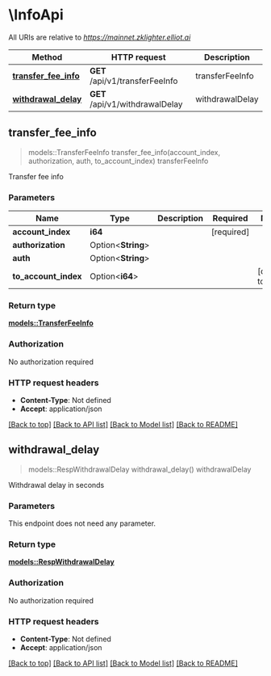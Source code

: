 # \InfoApi

All URIs are relative to *https://mainnet.zklighter.elliot.ai*

Method | HTTP request | Description
------------- | ------------- | -------------
[**transfer_fee_info**](InfoApi.md#transfer_fee_info) | **GET** /api/v1/transferFeeInfo | transferFeeInfo
[**withdrawal_delay**](InfoApi.md#withdrawal_delay) | **GET** /api/v1/withdrawalDelay | withdrawalDelay



## transfer_fee_info

> models::TransferFeeInfo transfer_fee_info(account_index, authorization, auth, to_account_index)
transferFeeInfo

Transfer fee info

### Parameters


Name | Type | Description  | Required | Notes
------------- | ------------- | ------------- | ------------- | -------------
**account_index** | **i64** |  | [required] |
**authorization** | Option<**String**> |  |  |
**auth** | Option<**String**> |  |  |
**to_account_index** | Option<**i64**> |  |  |[default to -1]

### Return type

[**models::TransferFeeInfo**](TransferFeeInfo.md)

### Authorization

No authorization required

### HTTP request headers

- **Content-Type**: Not defined
- **Accept**: application/json

[[Back to top]](#) [[Back to API list]](../README.md#documentation-for-api-endpoints) [[Back to Model list]](../README.md#documentation-for-models) [[Back to README]](../README.md)


## withdrawal_delay

> models::RespWithdrawalDelay withdrawal_delay()
withdrawalDelay

Withdrawal delay in seconds

### Parameters

This endpoint does not need any parameter.

### Return type

[**models::RespWithdrawalDelay**](RespWithdrawalDelay.md)

### Authorization

No authorization required

### HTTP request headers

- **Content-Type**: Not defined
- **Accept**: application/json

[[Back to top]](#) [[Back to API list]](../README.md#documentation-for-api-endpoints) [[Back to Model list]](../README.md#documentation-for-models) [[Back to README]](../README.md)

